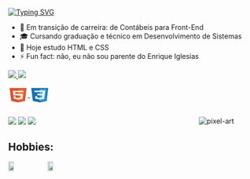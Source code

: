 <a href="https://git.io/typing-svg"><img src="https://readme-typing-svg.demolab.com?font=Fira+Code&pause=1000&color=7E6CE0&random=false&width=435&lines=Ol%C3%A1%2C+me+chamo+Julia+Iglesias!;Seja+bem+vindo+ao+meu+perfil!%F0%9F%91%8B" alt="Typing SVG" /></a>
- 🚀 Em transição de carreira: de Contábeis para Front-End
- 🎓 Cursando graduação e técnico em Desenvolvimento de Sistemas
- 🌱 Hoje estudo HTML e CSS
- ⚡ Fun fact: não, eu não sou parente do Enrique Iglesias

<div>
  <a href="https://github.com/juiglesiass">
  <img height="130em" src="https://github-readme-stats.vercel.app/api?username=juiglesiass&show_icons=true&theme=tokyonight&include_all_commits=true&count_private=true"/>
  <img height="130em" src="https://github-readme-stats.vercel.app/api/top-langs/?username=juiglesiass&layout=compact&langs_count=7&theme=tokyonight"/>
</div>
    
<div style="display: inline_block"><br>
  <img align="center" alt="Rafa-HTML" height="30" width="40" src="https://raw.githubusercontent.com/devicons/devicon/master/icons/html5/html5-original.svg">
  <img align="center" alt="Rafa-CSS" height="30" width="40" src="https://raw.githubusercontent.com/devicons/devicon/master/icons/css3/css3-original.svg">
</div>

  ##
  
<div>
  <a href = "mailto:byjuliaiglesias@gmail.com"><img src="https://img.shields.io/badge/-Gmail-%23333?style=for-the-badge&logo=gmail&logoColor=white" target="_blank"></a>
  <a href="https://www.linkedin.com/in/julia-fran%C3%A7a-iglesias-29bb81200/" target="_blank"><img src="https://img.shields.io/badge/-LinkedIn-%230077B5?style=for-the-badge&logo=linkedin&logoColor=white" target="_blank"></a>
  <a href="https://instagram.com/juliafiglesias" target="_blank"><img src="https://img.shields.io/badge/-Instagram-%23E4405F?style=for-the-badge&logo=instagram&logoColor=white" target="_blank"></a>
  <img width="23%" height="23%" margin="30px" align="right" alt="pixel-art" src="https://cdn.discordapp.com/attachments/903447462763712523/1339678323315314718/pixel-art-gif.gif?ex=67af982a&is=67ae46aa&hm=da6254ecd1ed34150e3a9e29a4419f87d7802455c648425264c76707ec4de0e8&"
</div>
  
<div>
  <h2>Hobbies:</h2>
    <img width="15%" height="15%" margin="30px" src="https://upload.wikimedia.org/wikipedia/commons/thumb/f/fc/Valorant_logo_-_pink_color_version.svg/2560px-Valorant_logo_-_pink_color_version.svg.png"/>
    <img width="15%" height="15%" margin="30px" src="https://media.discordapp.net/attachments/903447462763712523/1339683677721989250/Design_sem_nome.png?ex=67af9d26&is=67ae4ba6&hm=07b3df7e8ffc809b4cc7c236b40c87f560ea007f39ca72dd29b23bab93c6763f&=&format=webp&quality=lossless&width=391&height=391"/> 
</div>

